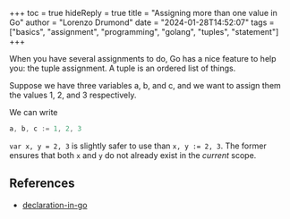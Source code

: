 +++
toc = true
hideReply = true
title = "Assigning more than one value in Go"
author = "Lorenzo Drumond"
date = "2024-01-28T14:52:07"
tags = ["basics",  "assignment",  "programming",  "golang",  "tuples",  "statement"]
+++


When you have several assignments to do, Go has a nice feature to help you: the tuple assignment. A tuple is an ordered list of things.

Suppose we have three variables a, b, and c, and we want to assign them the values 1, 2, and 3 respectively.

We can write
```go
a, b, c := 1, 2, 3
```

`var x, y = 2, 3` is slightly safer to use than `x, y := 2, 3`. The former ensures that both `x` and `y` do not already exist in the _current_ scope.

## References
- [declaration-in-go](/wiki/declaration-in-go/)
